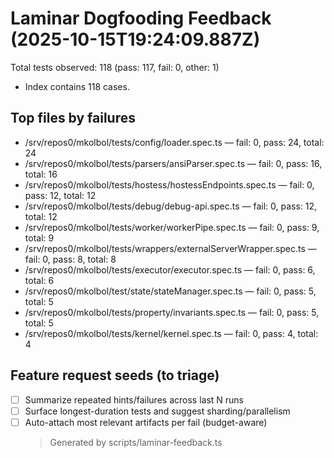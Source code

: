 # Laminar Dogfooding Feedback (2025-10-15T19:24:09.887Z)

Total tests observed: 118 (pass: 117, fail: 0, other: 1)

- Index contains 118 cases.

## Top files by failures

- /srv/repos0/mkolbol/tests/config/loader.spec.ts — fail: 0, pass: 24, total: 24
- /srv/repos0/mkolbol/tests/parsers/ansiParser.spec.ts — fail: 0, pass: 16, total: 16
- /srv/repos0/mkolbol/tests/hostess/hostessEndpoints.spec.ts — fail: 0, pass: 12, total: 12
- /srv/repos0/mkolbol/tests/debug/debug-api.spec.ts — fail: 0, pass: 12, total: 12
- /srv/repos0/mkolbol/tests/worker/workerPipe.spec.ts — fail: 0, pass: 9, total: 9
- /srv/repos0/mkolbol/tests/wrappers/externalServerWrapper.spec.ts — fail: 0, pass: 8, total: 8
- /srv/repos0/mkolbol/tests/executor/executor.spec.ts — fail: 0, pass: 6, total: 6
- /srv/repos0/mkolbol/test/state/stateManager.spec.ts — fail: 0, pass: 5, total: 5
- /srv/repos0/mkolbol/tests/property/invariants.spec.ts — fail: 0, pass: 5, total: 5
- /srv/repos0/mkolbol/tests/kernel/kernel.spec.ts — fail: 0, pass: 4, total: 4

## Feature request seeds (to triage)

- [ ] Summarize repeated hints/failures across last N runs
- [ ] Surface longest-duration tests and suggest sharding/parallelism
- [ ] Auto-attach most relevant artifacts per fail (budget-aware)
  > Generated by scripts/laminar-feedback.ts

